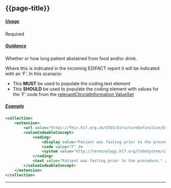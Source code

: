 ## {{page-title}}

<h5><ins>Usage</ins></h5>

<span class="mro-circle required" title="required"></span> Required

<h5><ins>Guidance</ins></h5>

Whether or how long patient abstained from food and/or drink.

Where this is indicated in the incoming EDIFACT report it will be indicated with an ‘F’. In this scenario:

- This **MUST** be used to populate the coding.text element
- This **SHOULD** be used to populate the coding element with values for the ‘F’ code from the [relevantClincialInformation ValueSet](https://terminology.hl7.org/ValueSet-v2-0916.html)

<h5><ins>Example</ins></h5>

```xml
<collection>
    <extension>
        <url value="https://fhir.hl7.org.uk/STU3/StructureDefinition/Extension-CareConnect-FastingStatus-1" />
        <valueCodeableConcept>
            <coding>
                <display value="Patient was fasting prior to the procedure." />
                <code value="F" />
                <system value="http://terminology.hl7.org/CodeSystem/v2-0916" />
            </coding>
            <text value="Patient was fasting prior to the procedure." />
        </valueCodeableConcept>
    </extension>
</collection>
```

---